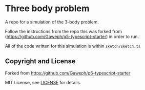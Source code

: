 
# Three body problem

A repo for a simulation of the 3-body problem.

Follow the instructions from the repo this was forked from (https://github.com/Gaweph/p5-typescript-starter) in order to run.

All of the code written for this simulation is within `sketch/sketch.ts`

## Copyright and License
Forked from https://github.com/Gaweph/p5-typescript-starter

MIT License, see [LICENSE](LICENSE) for details.
